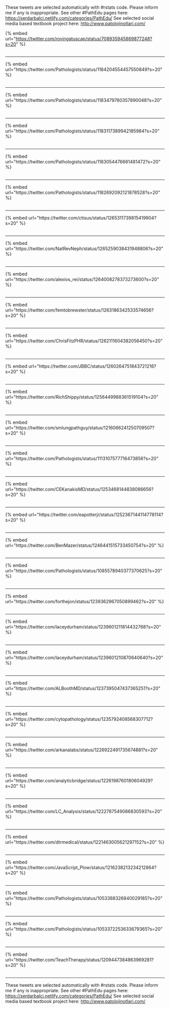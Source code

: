 

These tweets are selected automatically with #rstats code. Please inform me if any is inappropriate.
See other #PathEdu pages here: https://serdarbalci.netlify.com/categories/PathEdu/ 
See selected social media based textbook project here: http://www.patolojinotlari.com/

{% embed url="https://twitter.com/rovingatuscap/status/708935945869877248?s=20" %}<br>
<br>
<hr>
{% embed url="https://twitter.com/Pathologists/status/1184204554457550849?s=20" %}<br>
<br>
<hr>
{% embed url="https://twitter.com/Pathologists/status/1183479780357890048?s=20" %}<br>
<br>
<hr>
{% embed url="https://twitter.com/Pathologists/status/1183117389942185984?s=20" %}<br>
<br>
<hr>
{% embed url="https://twitter.com/Pathologists/status/1183054476661481472?s=20" %}<br>
<br>
<hr>
{% embed url="https://twitter.com/Pathologists/status/1182692092121878528?s=20" %}<br>
<br>
<hr>
{% embed url="https://twitter.com/ctisus/status/1265311739815419904?s=20" %}<br>
<br>
<hr>
{% embed url="https://twitter.com/NatRevNeph/status/1265259038431948806?s=20" %}<br>
<br>
<hr>
{% embed url="https://twitter.com/alexios_rei/status/1264008278373273600?s=20" %}<br>
<br>
<hr>
{% embed url="https://twitter.com/femtobrewster/status/1263186342533574656?s=20" %}<br>
<br>
<hr>
{% embed url="https://twitter.com/ChrisFitzPHR/status/1262111604382056450?s=20" %}<br>
<br>
<hr>
{% embed url="https://twitter.com/JBBC/status/1260264751843721216?s=20" %}<br>
<br>
<hr>
{% embed url="https://twitter.com/RichShippy/status/1256449988361519104?s=20" %}<br>
<br>
<hr>
{% embed url="https://twitter.com/smlungpathguy/status/1216066241250709507?s=20" %}<br>
<br>
<hr>
{% embed url="https://twitter.com/Pathologists/status/1113107577716473856?s=20" %}<br>
<br>
<hr>
{% embed url="https://twitter.com/CEKanakisMD/status/1253468144838086656?s=20" %}<br>
<br>
<hr>
{% embed url="https://twitter.com/eapotterjr/status/1252367144114778114?s=20" %}<br>
<br>
<hr>
{% embed url="https://twitter.com/BenMazer/status/1246441515733450754?s=20" %}<br>
<br>
<hr>
{% embed url="https://twitter.com/Pathologists/status/1085578940377370625?s=20" %}<br>
<br>
<hr>
{% embed url="https://twitter.com/forthejon/status/1239362967050899462?s=20" %}<br>
<br>
<hr>
{% embed url="https://twitter.com/laceydurham/status/1239601211814432768?s=20" %}<br>
<br>
<hr>
{% embed url="https://twitter.com/laceydurham/status/1239601210870640640?s=20" %}<br>
<br>
<hr>
{% embed url="https://twitter.com/ALBoothMD/status/1237395047437365251?s=20" %}<br>
<br>
<hr>
{% embed url="https://twitter.com/cytopathology/status/1235792408568307712?s=20" %}<br>
<br>
<hr>
{% embed url="https://twitter.com/arkanalabs/status/1226922491735674881?s=20" %}<br>
<br>
<hr>
{% embed url="https://twitter.com/analyticbridge/status/1226198760180604929?s=20" %}<br>
<br>
<hr>
{% embed url="https://twitter.com/LC_Analysis/status/1222787549086830593?s=20" %}<br>
<br>
<hr>
{% embed url="https://twitter.com/dtrmedical/status/1221463005621297152?s=20" %}<br>
<br>
<hr>
{% embed url="https://twitter.com/JavaScript_Plow/status/1216238213234212864?s=20" %}<br>
<br>
<hr>
{% embed url="https://twitter.com/Pathologists/status/1053388326840029185?s=20" %}<br>
<br>
<hr>
{% embed url="https://twitter.com/Pathologists/status/1053372253633679365?s=20" %}<br>
<br>
<hr>
{% embed url="https://twitter.com/TeachTherapy/status/1209447384863969281?s=20" %}<br>
<br>
<hr>


These tweets are selected automatically with #rstats code. Please inform me if any is inappropriate.
See other #PathEdu pages here: https://serdarbalci.netlify.com/categories/PathEdu/ 
See selected social media based textbook project here: http://www.patolojinotlari.com/
